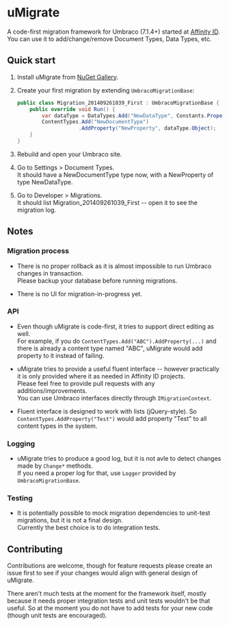 # uMigrate

A code-first migration framework for Umbraco (7.1.4+) started at [Affinity ID](http://www.affinityid.co.nz).  
You can use it to add/change/remove Document Types, Data Types, etc.

## Quick start

1. Install uMigrate from [NuGet Gallery](http://nuget.org/packages/uMigrate).
2. Create your first migration by extending `UmbracoMigrationBase`:

    ```csharp
    public class Migration_201409261039_First : UmbracoMigrationBase {
        public override void Run() {
            var dataType = DataTypes.Add("NewDataType", Constants.PropertyEditors.Textbox, null);
            ContentTypes.Add("NewDocumentType")
                        .AddProperty("NewProperty", dataType.Object);
        }
    }
    ```
3. Rebuild and open your Umbraco site.

4. Go to Settings > Document Types.  
It should have a NewDocumentType type now, with a NewProperty of type NewDataType.

5. Go to Developer > Migrations.  
It should list Migration_201409261039_First -- open it to see the migration log.

## Notes

### Migration process

* There is no proper rollback as it is almost impossible to run Umbraco changes in transaction.  
Please backup your database before running migrations.

* There is no UI for migration-in-progress yet.

### API

* Even though uMigrate is code-first, it tries to support direct editing as well.  
For example, if you do `ContentTypes.Add("ABC").AddProperty(...)` and there is already a content type named "ABC", uMigrate would add property to it instead of failing.

* uMigrate tries to provide a useful fluent interface -- however practically it is only provided where it as needed in Affinity ID projects.  
Please feel free to provide pull requests with any additions/improvements.  
You can use Umbraco interfaces directly through `IMigrationContext`.

* Fluent interface is designed to work with lists (jQuery-style).
So `ContentTypes.AddProperty("Test")` would add property "Test" to all content types in the system.

### Logging

* uMigrate tries to produce a good log, but it is not avle to detect changes made by `Change*` methods.  
If you need a proper log for that, use `Logger` provided by `UmbracoMigrationBase`.

### Testing

* It is potentially possible to mock migration dependencies to unit-test migrations, but it is not a final design.  
Currently the best choice is to do integration tests.

## Contributing

Contributions are welcome, though for feature requests please create an issue first
to see if your changes would align with general design of uMigrate.

There aren't much tests at the moment for the framework itself, mostly because it needs
proper integration tests and unit tests wouldn't be that useful. So at the moment you do 
not have to add tests for your new code (though unit tests are encouraged).